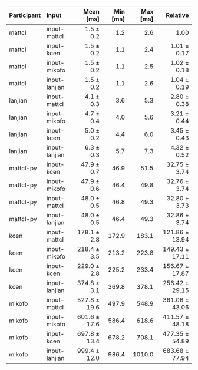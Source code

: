 | Participant | Input | Mean [ms] | Min [ms] | Max [ms] | Relative |
|:---|:---|---:|---:|---:|---:|
| mattcl | input-mattcl | 1.5 ± 0.2 | 1.2 | 2.6 | 1.00 |
| mattcl | input-kcen | 1.5 ± 0.2 | 1.1 | 2.4 | 1.01 ± 0.17 |
| mattcl | input-mikofo | 1.5 ± 0.2 | 1.1 | 2.5 | 1.02 ± 0.18 |
| mattcl | input-lanjian | 1.5 ± 0.2 | 1.1 | 2.6 | 1.04 ± 0.19 |
| lanjian | input-mattcl | 4.1 ± 0.3 | 3.6 | 5.3 | 2.80 ± 0.38 |
| lanjian | input-mikofo | 4.7 ± 0.4 | 4.0 | 5.6 | 3.21 ± 0.44 |
| lanjian | input-kcen | 5.0 ± 0.2 | 4.4 | 6.0 | 3.45 ± 0.43 |
| lanjian | input-lanjian | 6.3 ± 0.3 | 5.7 | 7.3 | 4.32 ± 0.52 |
| mattcl-py | input-kcen | 47.9 ± 0.7 | 46.9 | 51.5 | 32.75 ± 3.74 |
| mattcl-py | input-mikofo | 47.9 ± 0.6 | 46.4 | 49.8 | 32.76 ± 3.74 |
| mattcl-py | input-mattcl | 48.0 ± 0.5 | 46.8 | 49.3 | 32.80 ± 3.73 |
| mattcl-py | input-lanjian | 48.0 ± 0.5 | 46.4 | 49.3 | 32.86 ± 3.74 |
| kcen | input-mattcl | 178.1 ± 2.8 | 172.9 | 183.1 | 121.86 ± 13.94 |
| kcen | input-mikofo | 218.4 ± 3.5 | 213.2 | 223.8 | 149.43 ± 17.11 |
| kcen | input-kcen | 229.0 ± 2.8 | 225.2 | 233.4 | 156.67 ± 17.87 |
| kcen | input-lanjian | 374.8 ± 3.1 | 369.8 | 378.1 | 256.42 ± 29.15 |
| mikofo | input-mattcl | 527.8 ± 19.6 | 497.9 | 548.9 | 361.06 ± 43.06 |
| mikofo | input-mikofo | 601.6 ± 17.6 | 586.4 | 618.6 | 411.57 ± 48.18 |
| mikofo | input-kcen | 697.8 ± 13.4 | 678.2 | 708.1 | 477.35 ± 54.89 |
| mikofo | input-lanjian | 999.4 ± 12.0 | 986.4 | 1010.0 | 683.68 ± 77.94 |
